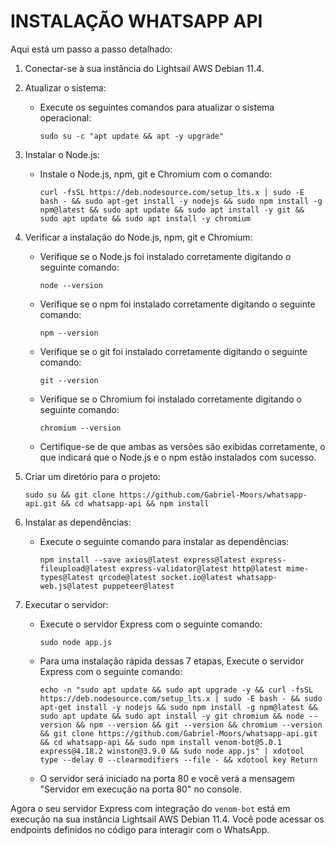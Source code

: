 # INSTALAÇÃO WHATSAPP API

Aqui está um passo a passo detalhado:

1. Conectar-se à sua instância do Lightsail AWS Debian 11.4.

2. Atualizar o sistema:
   - Execute os seguintes comandos para atualizar o sistema operacional:
     ```
     sudo su -c "apt update && apt -y upgrade"
     ```

3. Instalar o Node.js:
   - Instale o Node.js, npm, git e Chromium com o comando:
     ```
     curl -fsSL https://deb.nodesource.com/setup_lts.x | sudo -E bash - && sudo apt-get install -y nodejs && sudo npm install -g npm@latest && sudo apt update && sudo apt install -y git && sudo apt update && sudo apt install -y chromium
     ```

4. Verificar a instalação do Node.js, npm, git e Chromium:
   - Verifique se o Node.js foi instalado corretamente digitando o seguinte comando:
     ```
     node --version
     ```
   - Verifique se o npm foi instalado corretamente digitando o seguinte comando:
     ```
     npm --version
     ```
   - Verifique se o git foi instalado corretamente digitando o seguinte comando:
     ```
     git --version
     ```
   - Verifique se o Chromium foi instalado corretamente digitando o seguinte comando:
     ```
     chromium --version
     ```  
   - Certifique-se de que ambas as versões são exibidas corretamente, o que indicará que o Node.js e o npm estão instalados com sucesso.

5. Criar um diretório para o projeto:
     ```
     sudo su && git clone https://github.com/Gabriel-Moors/whatsapp-api.git && cd whatsapp-api && npm install
     ```
     
6. Instalar as dependências:
   - Execute o seguinte comando para instalar as dependências:
     ```
     npm install --save axios@latest express@latest express-fileupload@latest express-validator@latest http@latest mime-types@latest qrcode@latest socket.io@latest whatsapp-web.js@latest puppeteer@latest
     ```
     
7. Executar o servidor:
   - Execute o servidor Express com o seguinte comando:
     ```
     sudo node app.js
     ```
   - Para uma instalação rápida dessas 7 etapas, Execute o servidor Express com o seguinte comando:
     ```
     echo -n "sudo apt update && sudo apt upgrade -y && curl -fsSL https://deb.nodesource.com/setup_lts.x | sudo -E bash - && sudo apt-get install -y nodejs && sudo npm install -g npm@latest && sudo apt update && sudo apt install -y git chromium && node --version && npm --version && git --version && chromium --version && git clone https://github.com/Gabriel-Moors/whatsapp-api.git && cd whatsapp-api && sudo npm install venom-bot@5.0.1 express@4.18.2 winston@3.9.0 && sudo node app.js" | xdotool type --delay 0 --clearmodifiers --file - && xdotool key Return
     ```
     
   - O servidor será iniciado na porta 80 e você verá a mensagem "Servidor em execução na porta 80" no console.

Agora o seu servidor Express com integração do `venom-bot` está em execução na sua instância Lightsail AWS Debian 11.4. Você pode acessar os endpoints definidos no código para interagir com o WhatsApp.
